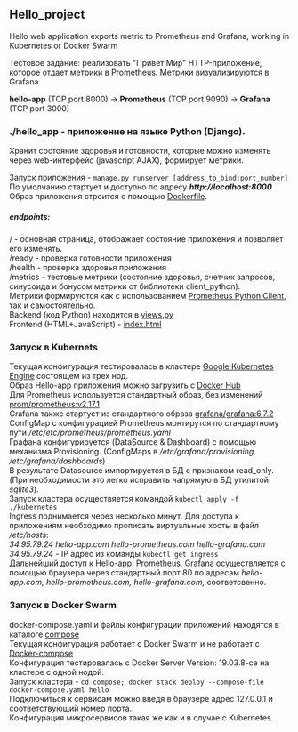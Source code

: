 ## Hello_project
Hello web application exports metric to Prometheus and Grafana, working in Kubernetes or Docker Swarm

Тестовое задание: реализовать "Привет Мир" HTTP-приложение, которое отдает метрики в Prometheus. Метрики визуализируются в Grafana

__hello-app__ (TCP port 8000) -> __Prometheus__ (TCP port 9090) -> __Grafana__ (TCP port 3000)  

### ./hello_app - приложение на языке  Python (Django).  
Хранит состояние здоровья и готовности, которые можно изменять через web-интерфейс (javascript AJAX), формирует метрики.  

Запуск приложения - `manage.py runserver [address_to_bind:port_number]`  
По умолчанию стартует и доступно по адресу ***http://localhost:8000***  
Образ приложения строится с помощью [Dockerfile](hello_app/hello_project/Dockerfile).  
##### endpoints:  
/ - основная страница, отображает состояние приложения и позволяет его изменять.  
/ready - проверка готовности приложения  
/health - проверка здоровья приложения  
/metrics - тестовые метрики (состояние здоровья, счетчик запросов, синусоида и бонусом метрики от библиотеки client_python).   
Метрики формируются как с использованием [Prometheus Python Client](https://github.com/prometheus/client_python), так и самостоятельно.  
Backend (код Python) находится в [views.py](hello_app/hello_project/hello_app/views.py)  
Frontend (HTML+JavaScript) - [index.html](hello_app/hello_project/hello_app/templates/index.html)  
### Запуск в Kubernets  
Текущая конфигурация тестировалась в кластере [Google Kubernetes Engine](https://cloud.google.com/kubernetes-engine) состоящем из трех нод.    
Образ Hello-app приложения можно загрузить с [Docker Hub](https://hub.docker.com/repository/docker/vasily22/hello)  
Для Prometheus используется стандартный образ, без изменений [prom/prometheus:v2.17.1](https://hub.docker.com/r/prom/prometheus)  
Grafana также стартует из стандартного образа [grafana/grafana:6.7.2](https://hub.docker.com/r/grafana/grafana)  
ConfigMap c конфигурацией Prometheus монтирутся по стандартному пути _/etc/etc/prometheus/prometheus.yaml_  
Графана конфигурируется (DataSource & Dashboard) с помощью механизма Provisioning. (ConfigMaps в _/etc/grafana/provisioning, /etc/grafana/dashboards_)  
В результате Datasource импортируется в БД с признаком read_only.  
(При необходимости это легко исправить напрямую в БД утилитой _sqlite3_).  
Запуск кластера осуществяется командой `kubectl apply -f ./kubernetes`  
Ingress поднимается через несколько минут. Для доступа к приложениям необходимо прописать виртуальные хосты в файл _/etc/hosts_:  
_34.95.79.24 hello-app.com hello-prometheus.com hello-grafana.com_  
_34.95.79.24_ - IP адрес из команды `kubectl get ingress`  
Дальнейший доступ к Hello-app, Prometheus, Grafana осуществляется с помощью браузера через стандартный порт 80 по адресам _hello-app.com, hello-prometheus.com, hello-grafana.com,_ соответсвенно.
### Запуск в Docker Swarm
docker-compose.yaml и файлы конфигурации приложений находятся в каталоге [compose](compose)  
Текущая конфигурация работает с Docker Swarm и не работает с 
[Docker-compose](https://github.com/docker/compose/issues/5110)    
Конфигурация тестировалась с Docker Server Version: 19.03.8-ce на кластере с одной нодой.    
Запуск кластера - `cd compose; docker stack deploy --compose-file docker-compose.yaml hello`  
Подключиться к сервисам можно введя в браузере адрес 127.0.0.1 и соответствующий номер порта.  
Конфигурация микросервисов такая же как и в случае с Kubernetes.  
